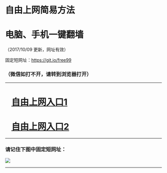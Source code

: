 ﻿# 自由上网简易方法

# 电脑、手机一键翻墙

（2017/10/09 更新，网址有效）

固定短网址：https://git.io/free99

### （微信如打不开，请转到浏览器打开）


***





# &nbsp;&nbsp; <a href="http://ft954012582.fwq-tz-1001.info/fwqtz01.html?t=100900118159 " target="_blank">自由上网入口1</a>
# &nbsp;&nbsp; <a href="http://ft679320161.fwq-tz-1002.info/fwqtz02.html?t=10090013968 " target="_blank">自由上网入口2</a>
***

### 请记住下图中固定短网址：

<img src="https://s3-us-west-2.amazonaws.com/fwq-1001/yjfq-20170905okok.png" /> 


***

